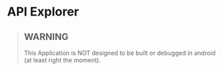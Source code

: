 # API Explorer

> ## WARNING
>
> This Application is NOT designed to be  built or debugged in android (at least right the moment).
